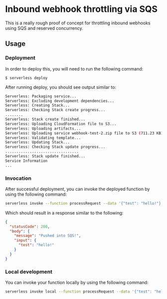 # Inbound webhook throttling via SQS

This is a really rough proof of concept for throttling inbound webhooks using SQS and reserved concurrency.

## Usage

### Deployment

In order to deploy this, you will need to run the following command:

```
$ serverless deploy
```

After running deploy, you should see output similar to:

```bash
Serverless: Packaging service...
Serverless: Excluding development dependencies...
Serverless: Creating Stack...
Serverless: Checking Stack create progress...
........
Serverless: Stack create finished...
Serverless: Uploading CloudFormation file to S3...
Serverless: Uploading artifacts...
Serverless: Uploading service webhook-test-2.zip file to S3 (711.23 KB)...
Serverless: Validating template...
Serverless: Updating Stack...
Serverless: Checking Stack update progress...
.................................
Serverless: Stack update finished...
Service Information
...
```

### Invocation

After successful deployment, you can invoke the deployed function by using the following command:

```bash
serverless invoke --function processRequest --data '{"test": "hello!"}'
```

Which should result in a response similar to the following:

```json
{
  "statusCode": 200,
  "body": {
    "message": "Pushed into SQS!",
    "input": {
      "test": "hello!"
    }
  }
}
```

### Local development

You can invoke your function locally by using the following command:

```bash
serverless invoke local --function processRequest --data '{"test": "hello!"}'
```
